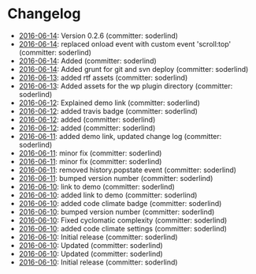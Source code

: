 # Changelog

- [2016-06-14](https://github.com/soderlind/wp-link-to-playlist-item/commit/f0b9397): Version 0.2.6 (committer: soderlind) 
- [2016-06-14](https://github.com/soderlind/wp-link-to-playlist-item/commit/c058bb1): replaced onload event with custom event &#x27;scroll:top&#x27; (committer: soderlind) 
- [2016-06-14](https://github.com/soderlind/wp-link-to-playlist-item/commit/cd48ca0): Added (committer: soderlind) 
- [2016-06-14](https://github.com/soderlind/wp-link-to-playlist-item/commit/ee81023): Added grunt for git and svn deploy (committer: soderlind) 
- [2016-06-13](https://github.com/soderlind/wp-link-to-playlist-item/commit/c0dad6b): added rtf assets (committer: soderlind) 
- [2016-06-13](https://github.com/soderlind/wp-link-to-playlist-item/commit/37f44e0): Added assets for the wp plugin directory (committer: soderlind) 
- [2016-06-12](https://github.com/soderlind/wp-link-to-playlist-item/commit/4338572): Explained demo link (committer: soderlind) 
- [2016-06-12](https://github.com/soderlind/wp-link-to-playlist-item/commit/4ff0ba8): added travis badge (committer: soderlind) 
- [2016-06-12](https://github.com/soderlind/wp-link-to-playlist-item/commit/bac2455): added (committer: soderlind) 
- [2016-06-12](https://github.com/soderlind/wp-link-to-playlist-item/commit/b3a7854): added (committer: soderlind) 
- [2016-06-11](https://github.com/soderlind/wp-link-to-playlist-item/commit/befbf32): added demo link, updated change log (committer: soderlind) 
- [2016-06-11](https://github.com/soderlind/wp-link-to-playlist-item/commit/ec08da8): minor fix (committer: soderlind) 
- [2016-06-11](https://github.com/soderlind/wp-link-to-playlist-item/commit/c17d7c6): minor fix (committer: soderlind) 
- [2016-06-11](https://github.com/soderlind/wp-link-to-playlist-item/commit/f96ea53): removed history.popstate event (committer: soderlind) 
- [2016-06-11](https://github.com/soderlind/wp-link-to-playlist-item/commit/b460bb7): bumped version number (committer: soderlind) 
- [2016-06-10](https://github.com/soderlind/wp-link-to-playlist-item/commit/0656444): link to demo (committer: soderlind) 
- [2016-06-10](https://github.com/soderlind/wp-link-to-playlist-item/commit/fb238ea): added link to demo (committer: soderlind) 
- [2016-06-10](https://github.com/soderlind/wp-link-to-playlist-item/commit/cc1f328): added code climate badge (committer: soderlind) 
- [2016-06-10](https://github.com/soderlind/wp-link-to-playlist-item/commit/c99236a): bumped version number (committer: soderlind) 
- [2016-06-10](https://github.com/soderlind/wp-link-to-playlist-item/commit/5623e6b): Fixed cyclomatic complexity (committer: soderlind) 
- [2016-06-10](https://github.com/soderlind/wp-link-to-playlist-item/commit/837db62): added code climate settings (committer: soderlind) 
- [2016-06-10](https://github.com/soderlind/wp-link-to-playlist-item/commit/552ba55): Initial release (committer: soderlind) 
- [2016-06-10](https://github.com/soderlind/wp-link-to-playlist-item/commit/786fd89): Updated (committer: soderlind) 
- [2016-06-10](https://github.com/soderlind/wp-link-to-playlist-item/commit/8a83ca8): Updated (committer: soderlind) 
- [2016-06-10](https://github.com/soderlind/wp-link-to-playlist-item/commit/7d9af21): Initial release (committer: soderlind) 

